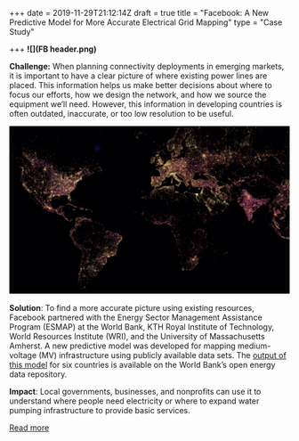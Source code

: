 +++
date = 2019-11-29T21:12:14Z
draft = true
title = "Facebook: A New Predictive Model for More Accurate Electrical Grid Mapping"
type = "Case Study"

+++
**![](FB header.png)**

**Challenge:** When planning connectivity deployments in emerging markets, it is important to have a clear picture of where existing power lines are placed. This information helps us make better decisions about where to focus our efforts, how we design the network, and how we source the equipment we’ll need. However, this information in developing countries is often outdated, inaccurate, or too low resolution to be useful.

**![](/Grid1.png)**

**Solution**: To find a more accurate picture using existing resources, Facebook partnered with the Energy Sector Management Assistance Program (ESMAP) at the World Bank, KTH Royal Institute of Technology, World Resources Institute (WRI), and the University of Massachusetts Amherst. A new predictive model was developed for mapping medium-voltage (MV) infrastructure using publicly available data sets. The [output of this model](https://energydata.info/dataset/medium-voltage-distribution-predictive) for six countries is available on the World Bank’s open energy data repository.

**Impact**: Local governments, businesses, and nonprofits can use it to understand where people need electricity or where to expand water pumping infrastructure to provide basic services.

[Read more](https://engineering.fb.com/connectivity/electrical-grid-mapping/)